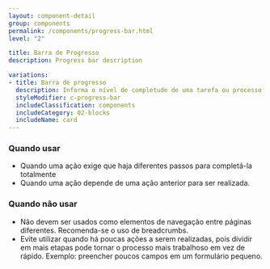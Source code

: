 ```yaml
---
layout: component-detail
group: components
permalink: /components/progress-bar.html
level: "2"

title: Barra de Progresso
description: Progress bar description

variations:
- title: Barra de progresso
  description: Informa o nível de completude de uma tarefa ou processo em execução
  styleModifier: c-progress-bar
  includeClassification: components
  includeCategory: 02-blocks
  includeName: card
---
```


### Quando usar
- Quando uma ação exige que haja diferentes passos para completá-la totalmente
- Quando uma ação depende de uma ação anterior para ser realizada.

### Quando não usar
- Não devem ser usados como elementos de navegação entre páginas diferentes. Recomenda-se o uso de breadcrumbs.
- Evite utilizar quando há poucas ações a serem realizadas, pois dividir em mais etapas pode tornar o processo mais trabalhoso em vez de rápido. Exemplo: preencher poucos campos em um formulário pequeno.
